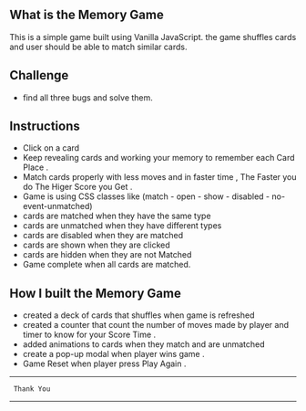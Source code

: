 ## What is the Memory Game

This is a simple game built using Vanilla JavaScript.
the game shuffles cards and user should be able to match similar cards.

## Challenge

- find all three bugs and solve them.

## Instructions

- Click on a card
- Keep revealing cards and working your memory to remember each Card Place .
- Match cards properly with less moves and in faster time , The Faster you do The Higer Score you Get .
- Game is using CSS classes like (match - open - show - disabled - no-event-unmatched)
- cards are matched when they have the same type
- cards are unmatched when they have different types
- cards are disabled when they are matched
- cards are shown when they are clicked
- cards are hidden when they are not Matched
- Game complete when all cards are matched.

## How I built the Memory Game

- created a deck of cards that shuffles when game is refreshed
- created a counter that count the number of moves made by player and timer to know for your Score Time .
- added animations to cards when they match and are unmatched
- create a pop-up modal when player wins game .
- Game Reset when player press Play Again .

---

     Thank You

---
